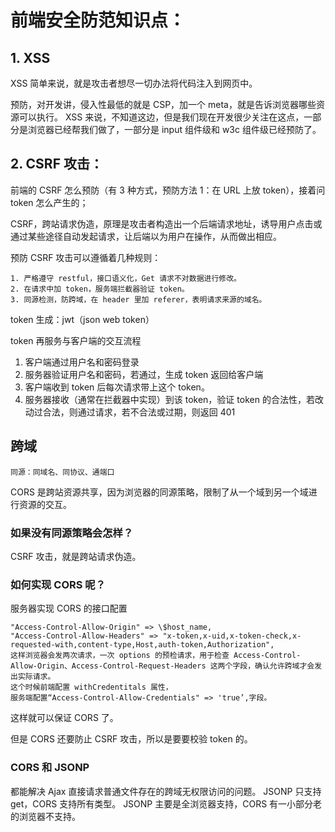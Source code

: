 # 前端安全防范知识点：

## 1. XSS

XSS 简单来说，就是攻击者想尽一切办法将代码注入到网页中。

预防，对开发讲，侵入性最低的就是 CSP，加一个 meta，就是告诉浏览器哪些资源可以执行。
XSS 来说，不知道这边，但是我们现在开发很少关注在这点，一部分是浏览器已经帮我们做了，一部分是 input 组件级和 w3c 组件级已经预防了。

## 2. CSRF 攻击：

前端的 CSRF 怎么预防（有 3 种方式，预防方法 1：在 URL 上放 token），接着问 token 怎么产生的；

CSRF，跨站请求伪造，原理是攻击者构造出一个后端请求地址，诱导用户点击或通过某些途径自动发起请求，让后端以为用户在操作，从而做出相应。

预防 CSRF 攻击可以遵循着几种规则：

    1. 严格遵守 restful，接口语义化，Get 请求不对数据进行修改。
    2. 在请求中加 token，服务端拦截器验证 token。
    3. 同源检测，防跨域，在 header 里加 referer，表明请求来源的域名。

token 生成：jwt（json web token）

token 再服务与客户端的交互流程

1. 客户端通过用户名和密码登录
2. 服务器验证用户名和密码，若通过，生成 token 返回给客户端
3. 客户端收到 token 后每次请求带上这个 token。
4. 服务器接收（通常在拦截器中实现）到该 token，验证 token 的合法性，若改动过合法，则通过请求，若不合法或过期，则返回 401

## 跨域

`同源：同域名、同协议、通端口`

CORS 是跨站资源共享，因为浏览器的同源策略，限制了从一个域到另一个域进行资源的交互。

### 如果没有同源策略会怎样？

CSRF 攻击，就是跨站请求伪造。

### 如何实现 CORS 呢？

服务器实现 CORS 的接口配置

```
"Access-Control-Allow-Origin" => \$host_name,
"Access-Control-Allow-Headers" => "x-token,x-uid,x-token-check,x-requested-with,content-type,Host,auth-token,Authorization",
这样浏览器会发两次请求，一次 options 的预检请求，用于检查 Access-Control-Allow-Origin、Access-Control-Request-Headers 这两个字段，确认允许跨域才会发出实际请求。
这个时候前端配置 withCredentitals 属性，
服务端配置“Access-Control-Allow-Credentials" => 'true’,字段。
```

这样就可以保证 CORS 了。

但是 CORS 还要防止 CSRF 攻击，所以是要要校验 token 的。

### CORS 和 JSONP

都能解决 Ajax 直接请求普通文件存在的跨域无权限访问的问题。
JSONP 只支持 get，CORS 支持所有类型。
JSONP 主要是全浏览器支持，CORS 有一小部分老的浏览器不支持。
